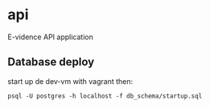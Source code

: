 # api
E-vidence API application


## Database deploy

start up de dev-vm with vagrant then:
```
psql -U postgres -h localhost -f db_schema/startup.sql
```